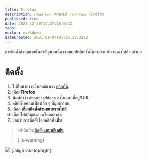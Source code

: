 ```yaml
---
title: Firefox
description: เริ่มต้นใช้งาน PreMiD การติดตั้งบน Firefox
published: true
date: 2021-12-20T14:27:18.034Z
tags:
editor: markdown
dateCreated: 2021-09-07T01:25:38.328Z
---
```


การติดตั้งส่วนขยายนั้นสำคัญมากเนื่องจากแอปพลิเคชันไม่สามารถทำงานเองได้ด้วยตัวเอง

# ติดตั้ง
1. ไปที่หน้าดาวน์โหลดของเรา [คลิกที่นี่](https://premid.app/downloads).
2. เลือก**Firefox**
3. พิมพ์คำว่า `about:addons` ลงในแถบที่อยู่/URL
4. คลิกที่ไอคอนเฟืองเล็ก ๆ ที่มุมขวาบน
5. เลือก **เลือกติดตั้งส่วนขยายจากไฟล์**
6. เลือกไฟล์ที่คุณดาวน์โหลดล่าสุด
7. ยอมรับการติดตั้งโดยคลิกที่ **เพิ่ม**

> อย่าลืมที่จะ[ติดตั้ง**แอปพลิเคชัน**](/install)
>
> {.is-warning}

![](https://img.icons8.com/color/2x/firefox.png) {.align-abstopright}
